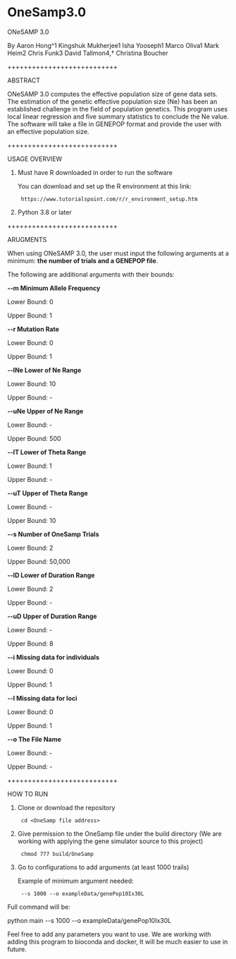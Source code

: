 # OneSamp3.0
ONeSAMP 3.0

By Aaron Hong^1 Kingshuk Mukherjee1 Isha Yooseph1 Marco Oliva1
Mark Heim2 Chris Funk3 David Tallmon4,† Christina Boucher



+++++++++++++++++++++++++++

ABSTRACT

ONeSAMP 3.0 computes the effective population size of gene data sets. The estimation of the genetic effective 
population size (Ne) has been an established challenge in the field of population genetics. This program uses local linear regression and five 
summary statistics to conclude the Ne value. The software will take a file in GENEPOP format and provide the user with an effective population size. 

+++++++++++++++++++++++++++

USAGE OVERVIEW

1. Must have R downloaded in order to run the software
        
   You can download and set up the R environment at this link: 
        
        https://www.tutorialspoint.com/r/r_environment_setup.htm
        
3. Python 3.8 or later

+++++++++++++++++++++++++++

ARUGMENTS

When using ONeSAMP 3.0, the user must input the following arguments at a minimum: **the number of trials and a GENEPOP file**. 

The following are additional arguments with their bounds: 

**--m Minimum Allele Frequency**

Lower Bound: 0

Upper Bound: 1

**--r Mutation Rate**

Lower Bound: 0

Upper Bound: 1

**--lNe Lower of Ne Range**

Lower Bound: 10

Upper Bound: -

**--uNe Upper of Ne Range**

Lower Bound: -

Upper Bound: 500

**--lT Lower of Theta Range**

Lower Bound: 1

Upper Bound: -

**--uT Upper of Theta Range**

Lower Bound: -

Upper Bound: 10

**--s Number of OneSamp Trials**

Lower Bound: 2

Upper Bound: 50,000

**--lD Lower of Duration Range**

Lower Bound: 2

Upper Bound: -

**--uD Upper of Duration Range**

Lower Bound: -

Upper Bound: 8

**--i Missing data for individuals**

Lower Bound: 0

Upper Bound: 1

**--l Missing data for loci**

Lower Bound: 0

Upper Bound: 1

**--o The File Name**

Lower Bound: -

Upper Bound: -

+++++++++++++++++++++++++++

HOW TO RUN

1. Clone or download the repository
        
        cd <OneSamp file address>

2. Give permission to the OneSamp file under the build directory (We are working with applying the gene simulator source to this project)
        
        chmod 777 build/OneSamp
        
3. Go to configurations to add arguments (at least 1000 trails) 

   Example of minimum argument needed:
        
        --s 1000 --o exampleData/genePop10Ix30L
        
Full command will be:

python main --s 1000 --o exampleData/genePop10Ix30L

Feel free to add any parameters you want to use. We are working with adding this program to bioconda and docker, It will be much easier to use in future.


 
